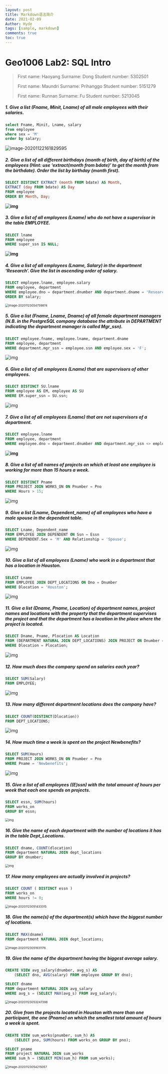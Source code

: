 ```yaml
---
layout: post
title: Markdown语法简介
date: 2021-02-09
Author: Hyde
tags: [sample, markdown]
comments: true
toc: true
---
```


# Geo1006 Lab2: SQL Intro

> First name: Haoyang
> Surname: Dong
> Student number: 5302501
> 
> First name: Maundri
> Surname: Prihanggo
> Student number: 5151279
> 
> First name: Runnan
> Surname: Fu
> Student number: 5213045

##### 1. Give a list (Fname, Minit, Lname) of all male employees with their salaries.

```sql
select Fname, Minit, Lname, salary
from employee
where sex = 'M'
order by salary;
```

 ![image-20201122161829595](C:\Users\Hyde\AppData\Roaming\Typora\typora-user-images\image-20201122161829595.png)



##### 2. Give a list of all different birthdays (month of birth, day of birth) of the employees (Hint: use ‘extract(month from bdate)’ to get the month from the birthdate). Order the list by birthday (month first).

```sql
SELECT DISTINCT EXTRACT (month FROM bdate) AS Month,
EXTRACT (day FROM bdate) AS Day
FROM employee
ORDER BY Month, Day;
```

**![img](https://lh3.googleusercontent.com/CtObKtpgAxRV6_dfYV--bae8GUMVg7SMm6WREichxArWk2veFM8Ip6Wj8mjLncicoDh48P6uvoH6GqljkSRWsCbbPoQX-w67Ko6oQx_OcqIa5YWH3ROLuDdddtFsbypAPbdU7pim)**



##### 3. Give a list of all employees (Lname) who do not have a supervisor in the table EMPLOYEE.

```sql
SELECT lname
FROM employee
WHERE super_ssn IS NULL;
```

**![img](https://lh6.googleusercontent.com/UO9ML7YFRkp1Kls5wRN7PiqR6F03mihTcAT-T2veciGCHmIkNKveh47cxK7ORhsNSwEHEeQ42eiukBlNJV8b_PVaaT37SeJjXSkf4WZHQphgapB0hQW7aUBSzxEpa9sR5TvDV1yF)**



##### 4. Give a list of all employees (Lname, Salary) in the department ‘Research’. Give the list in ascending order of salary.

```sql
SELECT employee.lname, employee.salary
FROM employee, department
WHERE employee.dno = department.dnumber AND department.dname = 'Research'
ORDER BY salary;
```

 <img src="C:\Users\Hyde\AppData\Roaming\Typora\typora-user-images\image-20201123054759874.png" alt="image-20201123054759874" style="zoom:67%;" />



##### 5. Give a list (Fname, Lname, Dname) of all female department managers (N.B. in the PostgreSQL company database the attribute in DEPARTMENT indicating the department manager is called Mgr_ssn).

```sql
SELECT employee.fname, employee.lname, department.dname
FROM employee, department
WHERE department.mgr_ssn = employee.ssn AND employee.sex = 'F';
```

 ![img](https://lh6.googleusercontent.com/2FRvh3RWTjvPnScT7Dm_mTIoOPb_Ao-T6L1M72lbK7XPFuXM1QUjUP-ec2C3tdAPI1u4rWp4WzODvoglNfrP4fFMzZ7ZdIWdx_yDCPWkr5ygb8JiZEAoiY01Q5fblr8UZxulnSwN)



##### 6. Give a list of all employees (Lname) that are supervisors of other employees.

```sql
SELECT DISTINCT SU.lname
FROM employee AS EM, employee AS SU
WHERE EM.super_ssn = SU.ssn;
```

 ![img](https://lh6.googleusercontent.com/M4L3154450zwLNxM9iGBTo-r0dvOvTa1IKTr1QGdjZcmS63jdcMkCRAo6-7vtgYwpLNIcF0Rwfy9T6_kTzlzO4jcGMnExGISh_mjkS1_fJk9rFQBlVvYI9AW41XRQB91BXuRbyww)



##### 7. Give a list of all employees (Lname) that are not supervisors of a department.

```sql
SELECT employee.lname
FROM employee, department
WHERE employee.dno = department.dnumber AND department.mgr_ssn <> employee.ssn;
```

**![img](https://lh4.googleusercontent.com/FN8D-y4wL0264QwhOV1uaNiC3athMCZ9tBSN_2B1SyqUHGVjB1vsUBzugiTBIl3qRU_VAAQxoPmDiVoWLPGMhn0A3l3I8jCJjStDkxJ8IAsD87oo_MRmRQQMTL6RwnjMowuInzro)**



##### 8. Give a list of all names of projects on which at least one employee is working for more than 15 hours a week.

```sql
SELECT DISTINCT Pname
FROM PROJECT JOIN WORKS_ON ON Pnumber = Pno
WHERE Hours > 15;
```

 ![img](https://lh4.googleusercontent.com/vCISMPig7iu_av46gKNsHOGVULiOHpahwo_ffrAWY_0DsWsjF0Rq7dMX6IfNwbhmwVZi11mDZ9LOxF7bRgdAMoYXtGaMjSHjcAZxc6e-OS13dAHCOX4jBJeQc9Ezu0qQeEwyYK8U)



##### 9. Give a list (Lname, Dependent_name) of all employees who have a male spouse in the dependent table.

```sql
SELECT Lname, Dependent_name
FROM EMPLOYEE JOIN DEPENDENT ON Ssn = Essn
WHERE DEPENDENT.Sex = 'M' AND Relationship = 'Spouse';
```

 ![img](https://lh6.googleusercontent.com/vJaRlkxSg9S3kvq7jrGYZ1zXQ4jII_pKbXwd7Qz5NJRE-PrMOc05zVX7dLrsVI1wPDAoUZl4wQFRWIOJGrtndn7qLdcLGWpgtFT02eJYM8_QfwnZirwAntc_FKLJsAJJ_ykcsm9p)



##### 10. Give a list of all employees (Lname) who work in a department that has a location in Houston.

```sql
SELECT Lname
FROM EMPLOYEE JOIN DEPT_LOCATIONS ON Dno = Dnumber
WHERE Dlocation = 'Houston';
```

 ![img](https://lh5.googleusercontent.com/EXW9C7zD5excvAo8WFQQgbhbL_mNkEt_gCqbDJ5NWUt_1wna9IT1bvMVy6iF3n1xtX6kM_ve-AGPwgFeOBUeKtZ0qkzyNX6R_5n55Gy4C9rN37rF978G1ri90Gx8H1fQ1MRRF1qA)



##### 11. Give a list (Dname, Pname, Location) of department names, project names and locations with the property that the department supervises the project and that the department has a location in the place where the project is located.

```sql
SELECT Dname, Pname, Plocation AS Location
FROM (DEPARTMENT NATURAL JOIN DEPT_LOCATIONS) JOIN PROJECT ON Dnumber = Dnum
WHERE Dlocation = Plocation;
```

 ![img](https://lh4.googleusercontent.com/coOgpHNQg4askB9YY9yJ5_FIpO83r8G1_LUO3EXGQPDX_2vUMmFuPzsrUyCVam7VliMn3I__i9m5SWcWsZN57XFLf4QGhWpyaIBzCHc3tat6YsF0_biL1xP4YUGJ4dRrPXGXlpcb)



##### 12. How much does the company spend on salaries each year?

```sql
SELECT SUM(Salary)
FROM EMPLOYEE;
```

 ![img](https://lh6.googleusercontent.com/VMFvphhyFaQ3PJQnSOXVJJSpVeCpilVViu_g7k3DwV_AA6muXQY-Bc7m89H4c_Z1R4poOM7sKg7eBC9DTq1JRBDOucFB3T6lp6R2CHc0xKxKnz0Rt5wZ--jwTc7XGGc3KTGnw_q6)



##### 13. How many different department locations does the company have?

```sql
SELECT COUNT(DISTINCT(Dlocation))
FROM DEPT_LOCATIONS;
```

 ![img](https://lh5.googleusercontent.com/nmrSqTRevFPqsBlajIZyBP0d_fVXdkgcGBVlNfYSkWfQwhknpb_FahozIzrYJxuiVLLkQg_Ai1hR3p9jVS7uatmW4_Z2l3skAu3QhCumJWDxnB4dIsjquMdiHUfRissBeQOZsLxQ)



##### 14. How much time a week is spent on the project Newbenefits?

```sql
SELECT SUM(Hours)
FROM PROJECT JOIN WORKS_ON ON Pnumber = Pno
WHERE Pname = 'Newbenefits';
```

 ![img](https://lh3.googleusercontent.com/_vHL0oSCTBs9mVXwf4F_GxJknAMCR7eAXsU-6BGIn0adB2_6VOxXCezcllw9R05lHuOwgZQfh7eILbq8MT8kJ9pptGFzQWF7_qHDahN1HfPZz1_KG9GqkRi0Eqb1JxlM2cGkpJya)



##### 15. Give a list of all employees ((E)ssn) with the total amount of hours per week that each one spends on projects.

```sql
SELECT essn, SUM(hours)
FROM works_on
GROUP BY essn;
```

 <img src="https://lh6.googleusercontent.com/Vfn6inhLdVDn1i5JqB-615IyiiIUvgCNnTT6ngrAunJVoI0Es0Tn5LOVNCIuXyTMEOmFnF6v9HNy9EhidnNNCk0EkMOwqSmdZhQYYahE-lGzzok0YoMI18rYiiNsF-Kt7bWmCqiJ" alt="img" style="zoom:67%;" />



##### 16. Give the name of each department with the number of locations it has in the table Dept_Locations.

```sql
SELECT dname, COUNT(dlocation)
FROM department NATURAL JOIN dept_locations
GROUP BY dnumber;
```

 <img src="https://lh6.googleusercontent.com/VuHZoQIAr8F5GzwAKh-jY6W-_H3Hy7ZWoBl7kURbNHXbPXNneoReuk-6gIhwThQwI19ouECotdPbYtcERurP3ncRdXq6gCwbFlz2WpM0gIqWxEs6qGHzJ3n0WT0Nfy27MeP1K-PB" alt="img" style="zoom:67%;" />



##### 17. How many employees are actually involved in projects?

```sql
SELECT COUNT ( DISTINCT essn )
FROM works_on
WHERE hours != 0;
```

 <img src="C:\Users\Hyde\AppData\Roaming\Typora\typora-user-images\image-20201123051433315.png" alt="image-20201123051433315" style="zoom:67%;" />



##### 18. Give the name(s) of the department(s) which have the biggest number of locations.

```sql
SELECT MAX(dname)
FROM department NATURAL JOIN dept_locations;
```

 <img src="C:\Users\Hyde\AppData\Roaming\Typora\typora-user-images\image-20201123051931176.png" alt="image-20201123051931176" style="zoom:67%;" />



#####  19. Give the name of the department having the biggest average salary.

```sql
CREATE VIEW avg_salary(dnumber, avg_s) AS
	(SELECT dno, AVG(salary) FROM employee GROUP BY dno);

SELECT dname
FROM department NATURAL JOIN avg_salary
WHERE avg_s = (SELECT MAX(avg_s) FROM avg_salary);
```

 <img src="C:\Users\Hyde\AppData\Roaming\Typora\typora-user-images\image-20201123053247398.png" alt="image-20201123053247398" style="zoom:67%;" />



##### 20. Give from the projects located in Houston with more than one participant, the one (Pname) on which the smallest total amount of hours a week is spent.

```sql
CREATE VIEW sum_works(pnumber, sum_h) AS
	(SELECT pno, SUM(hours) FROM works_on GROUP BY pno);

SELECT pname
FROM project NATURAL JOIN sum_works
WHERE sum_h = (SELECT MIN(sum_h) FROM sum_works);
```

 <img src="C:\Users\Hyde\AppData\Roaming\Typora\typora-user-images\image-20201123054215057.png" alt="image-20201123054215057" style="zoom:67%;" />

